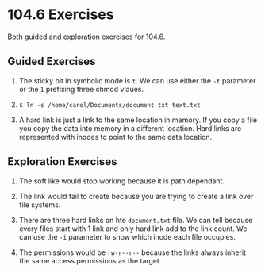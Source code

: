 # 104.6 Exercises

Both guided and exploration exercises for 104.6.

## Guided Exercises
    
1. The sticky bit in symbolic mode is `t`. We can use either the `-t` parameter or the `1` prefixing three chmod vlaues.

2. `$ ln -s /home/carol/Documents/document.txt text.txt`

3. A hard link is just a link to the same location in memory. If you copy a file you copy the data into memory in a different location. Hard links are represented with inodes to point to the same data location.

## Exploration Exercises

1. The soft like would stop working because it is path dependant.

2. The link would fail to create because you are trying to create a link over file systems.

3. There are three hard links on hte `document.txt` file. We can tell because every files start with 1 link and only hard link add to the link count. We can use the `-i` parameter to show which inode each file occupies.

4. The permissions would be `rw-r--r--` because the links always inherit the same access permissions as the target.
